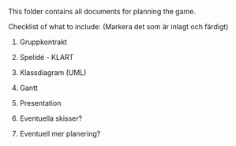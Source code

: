 This folder contains all documents for planning the game.


Checklist of what to include:
(Markera det som är inlagt och färdigt)

1. Gruppkontrakt

2. Spelidé - KLART

3. Klassdiagram (UML)

4. Gantt

5. Presentation

6. Eventuella skisser?

7. Eventuell mer planering?


